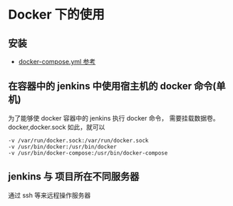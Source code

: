 # Docker 下的使用

## 安装

- [docker-compose.yml 参考](./docker-compose.yml)

## 在容器中的 jenkins 中使用宿主机的 docker 命令(单机)

为了能够使 docker 容器中的 jenkins 执行 docker 命令，
需要挂载数据卷。docker,docker.sock 如此，就可以

```text
-v /var/run/docker.sock:/var/run/docker.sock
-v /usr/bin/docker:/usr/bin/docker
-v /usr/bin/docker-compose:/usr/bin/docker-compose
```

## jenkins 与 项目所在不同服务器

通过 ssh 等来远程操作服务器
